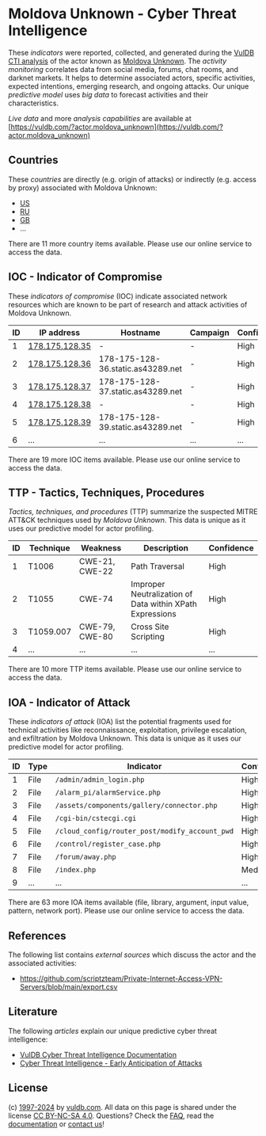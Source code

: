 # Moldova Unknown - Cyber Threat Intelligence

These _indicators_ were reported, collected, and generated during the [VulDB CTI analysis](https://vuldb.com/?kb.cti) of the actor known as [Moldova Unknown](https://vuldb.com/?actor.moldova_unknown). The _activity monitoring_ correlates data from social media, forums, chat rooms, and darknet markets. It helps to determine associated actors, specific activities, expected intentions, emerging research, and ongoing attacks. Our unique _predictive model_ uses _big data_ to forecast activities and their characteristics.

_Live data_ and more _analysis capabilities_ are available at [https://vuldb.com/?actor.moldova_unknown](https://vuldb.com/?actor.moldova_unknown)

## Countries

These _countries_ are directly (e.g. origin of attacks) or indirectly (e.g. access by proxy) associated with Moldova Unknown:

* [US](https://vuldb.com/?country.us)
* [RU](https://vuldb.com/?country.ru)
* [GB](https://vuldb.com/?country.gb)
* ...

There are 11 more country items available. Please use our online service to access the data.

## IOC - Indicator of Compromise

These _indicators of compromise_ (IOC) indicate associated network resources which are known to be part of research and attack activities of Moldova Unknown.

ID | IP address | Hostname | Campaign | Confidence
-- | ---------- | -------- | -------- | ----------
1 | [178.175.128.35](https://vuldb.com/?ip.178.175.128.35) | - | - | High
2 | [178.175.128.36](https://vuldb.com/?ip.178.175.128.36) | 178-175-128-36.static.as43289.net | - | High
3 | [178.175.128.37](https://vuldb.com/?ip.178.175.128.37) | 178-175-128-37.static.as43289.net | - | High
4 | [178.175.128.38](https://vuldb.com/?ip.178.175.128.38) | - | - | High
5 | [178.175.128.39](https://vuldb.com/?ip.178.175.128.39) | 178-175-128-39.static.as43289.net | - | High
6 | ... | ... | ... | ...

There are 19 more IOC items available. Please use our online service to access the data.

## TTP - Tactics, Techniques, Procedures

_Tactics, techniques, and procedures_ (TTP) summarize the suspected MITRE ATT&CK techniques used by _Moldova Unknown_. This data is unique as it uses our predictive model for actor profiling.

ID | Technique | Weakness | Description | Confidence
-- | --------- | -------- | ----------- | ----------
1 | T1006 | CWE-21, CWE-22 | Path Traversal | High
2 | T1055 | CWE-74 | Improper Neutralization of Data within XPath Expressions | High
3 | T1059.007 | CWE-79, CWE-80 | Cross Site Scripting | High
4 | ... | ... | ... | ...

There are 10 more TTP items available. Please use our online service to access the data.

## IOA - Indicator of Attack

These _indicators of attack_ (IOA) list the potential fragments used for technical activities like reconnaissance, exploitation, privilege escalation, and exfiltration by Moldova Unknown. This data is unique as it uses our predictive model for actor profiling.

ID | Type | Indicator | Confidence
-- | ---- | --------- | ----------
1 | File | `/admin/admin_login.php` | High
2 | File | `/alarm_pi/alarmService.php` | High
3 | File | `/assets/components/gallery/connector.php` | High
4 | File | `/cgi-bin/cstecgi.cgi` | High
5 | File | `/cloud_config/router_post/modify_account_pwd` | High
6 | File | `/control/register_case.php` | High
7 | File | `/forum/away.php` | High
8 | File | `/index.php` | Medium
9 | ... | ... | ...

There are 63 more IOA items available (file, library, argument, input value, pattern, network port). Please use our online service to access the data.

## References

The following list contains _external sources_ which discuss the actor and the associated activities:

* https://github.com/scriptzteam/Private-Internet-Access-VPN-Servers/blob/main/export.csv

## Literature

The following _articles_ explain our unique predictive cyber threat intelligence:

* [VulDB Cyber Threat Intelligence Documentation](https://vuldb.com/?kb.cti)
* [Cyber Threat Intelligence - Early Anticipation of Attacks](https://www.scip.ch/en/?labs.20201022)

## License

(c) [1997-2024](https://vuldb.com/?kb.changelog) by [vuldb.com](https://vuldb.com/?kb.about). All data on this page is shared under the license [CC BY-NC-SA 4.0](https://creativecommons.org/licenses/by-nc-sa/4.0/). Questions? Check the [FAQ](https://vuldb.com/?kb.faq), read the [documentation](https://vuldb.com/?kb) or [contact us](https://vuldb.com/?contact)!

